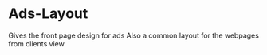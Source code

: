 # Ads-Layout
Gives the front page design for ads
Also a common layout for the webpages from clients view
